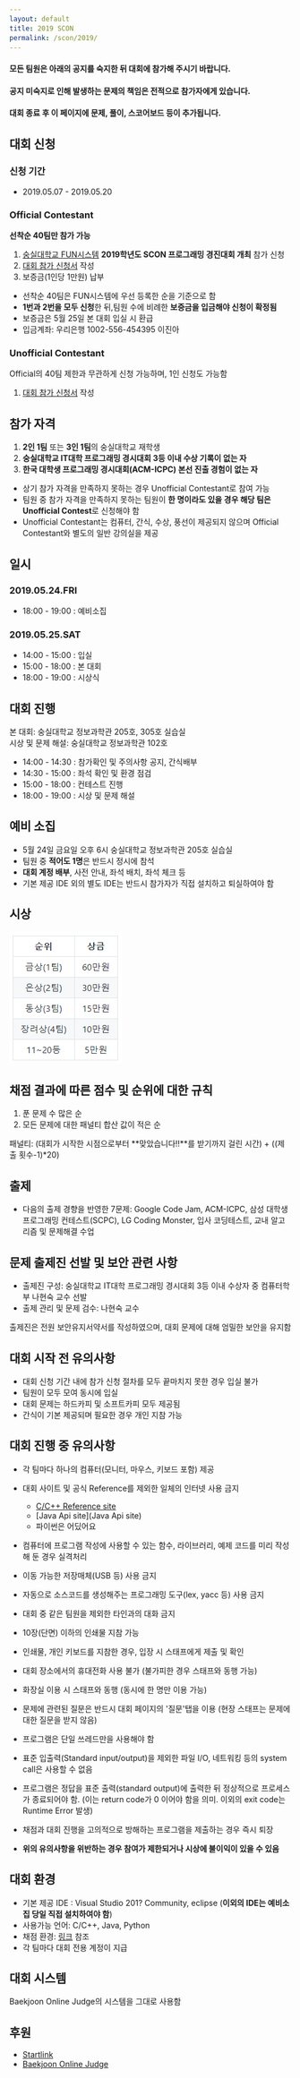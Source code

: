 ```yaml
---
layout: default
title: 2019 SCON
permalink: /scon/2019/
---
```


#### 모든 팀원은 아래의 공지를 숙지한 뒤 대회에 참가해 주시기 바랍니다.
#### 공지 미숙지로 인해 발생하는 문제의 책임은 전적으로 참가자에게 있습니다.
#### 대회 종료 후 이 페이지에 문제, 풀이, 스코어보드 등이 추가됩니다.

## 대회 신청

### 신청 기간

* 2019.05.07 - 2019.05.20

### Official Contestant

**선착순 40팀만 참가 가능**

1. [숭실대학교 FUN시스템](https://fun.ssu.ac.kr/) **2019학년도 SCON 프로그래밍 경진대회 개최** 참가 신청
2. [대회 참가 신청서](https://forms.gle/qDpC3TqrGAcsH2Tt6) 작성
3. 보증금(1인당 1만원) 납부

* 선착순 40팀은 FUN시스템에 우선 등록한 순을 기준으로 함
* **1번과 2번을 모두 신청**한 뒤,팀원 수에 비례한 **보증금을 입금해야 신청이 확정됨**
* 보증금은 5월 25일 본 대회 입실 시 환급
* 입금계좌: 우리은행 1002-556-454395 이진아  

### Unofficial Contestant

Official의 40팀 제한과 무관하게 신청 가능하며, 1인 신청도 가능함

1. [대회 참가 신청서](https://forms.gle/qDpC3TqrGAcsH2Tt6) 작성

## 참가 자격
1. **2인 1팀** 또는 **3인 1팀**의 숭실대학교 재학생
2. **숭실대학교 IT대학 프로그래밍 경시대회 3등 이내 수상 기록이 없는 자**
3. **한국 대학생 프로그래밍 경시대회(ACM-ICPC) 본선 진출 경험이 없는 자**

* 상기 참가 자격을 만족하지 못하는 경우 Unofficial Contestant로 참여 가능  
* 팀원 중 참가 자격을 만족하지 못하는 팀원이 **한 명이라도 있을 경우 해당 팀은 Unofficial Contest**로 신청해야 함
* Unofficial Contestant는 컴퓨터, 간식, 수상, 풍선이 제공되지 않으며 Official Contestant와 별도의 일반 강의실을 제공

## 일시

### 2019.05.24.FRI
* 18:00 - 19:00 : 예비소집

### 2019.05.25.SAT
* 14:00 - 15:00 : 입실
* 15:00 - 18:00 : 본 대회
* 18:00 - 19:00 : 시상식

## 대회 진행
본 대회: 숭실대학교 정보과학관 205호, 305호 실습실  
시상 및 문제 해설: 숭실대학교 정보과학관 102호

* 14:00 - 14:30 : 참가확인 및 주의사항 공지, 간식배부
* 14:30 - 15:00 : 좌석 확인 및 환경 점검
* 15:00 - 18:00 : 컨테스트 진행
* 18:00 - 19:00 : 시상 및 문제 해설

## 예비 소집
* 5월 24일 금요일 오후 6시 숭실대학교 정보과학관 205호 실습실
* 팀원 중 **적어도 1명**은 반드시 정시에 참석
* **대회 계정 배부**, 사전 안내, 좌석 배치, 좌석 체크 등
* 기본 제공 IDE 외의 별도 IDE는 반드시 참가자가 직접 설치하고 퇴실하여야 함

## 시상
![2019scon 시상내역과 상금](./2019scon_money.PNG)

## 채점 결과에 따른 점수 및 순위에 대한 규칙
1. 푼 문제 수 많은 순
2. 모든 문제에 대한 패널티 합산 값이 적은 순

패널티: (대회가 시작한 시점으로부터 **맞았습니다!!**를 받기까지 걸린 시간) + ((제출 횟수-1)*20)

## 출제
* 다음의 출제 경향을 반영한 7문제: Google Code Jam, ACM-ICPC, 삼성 대학생 프로그래밍 컨테스트(SCPC), LG Coding Monster, 입사 코딩테스트, 교내 알고리즘 및 문제해결 수업

## 문제 출제진 선발 및 보안 관련 사항
* 출제진 구성: 숭실대학교 IT대학 프로그래밍 경시대회 3등 이내 수상자 중 컴퓨터학부 나현숙 교수 선발  
* 출제 관리 및 문제 검수: 나현숙 교수

출제진은 전원 보안유지서약서를 작성하였으며, 대회 문제에 대해 엄밀한 보안을 유지함

## 대회 시작 전 유의사항
* 대회 신청 기간 내에 참가 신청 절차를 모두 끝마치지 못한 경우 입실 불가
* 팀원이 모두 모여 동시에 입실
* 대회 문제는 하드카피 및 소프트카피 모두 제공됨
* 간식이 기본 제공되며 필요한 경우 개인 지참 가능

## 대회 진행 중 유의사항
* 각 팀마다 하나의 컴퓨터(모니터, 마우스, 키보드 포함) 제공
* 대회 사이트 및 공식 Reference를 제외한 일체의 인터넷 사용 금지
  * [C/C++ Reference site](http://en.cppreference.com/w/)
  * [Java Api site](Java Api site)
  * 파이썬은 어딨어요
  
* 컴퓨터에 프로그램 작성에 사용할 수 있는 함수, 라이브러리, 예제 코드를 미리 작성해 둔 경우 실격처리
* 이동 가능한 저장매체(USB 등) 사용 금지
* 자동으로 소스코드를 생성해주는 프로그래밍 도구(lex, yacc 등) 사용 금지
* 대회 중 같은 팀원을 제외한 타인과의 대화 금지
* 10장(단면) 이하의 인쇄물 지참 가능
* 인쇄물, 개인 키보드를 지참한 경우, 입장 시 스태프에게 제출 및 확인
* 대회 장소에서의 휴대전화 사용 불가 (불가피한 경우 스태프와 동행 가능)
* 화장실 이용 시 스태프와 동행 (동시에 한 명만 이용 가능)
* 문제에 관련된 질문은 반드시 대회 페이지의 '질문'탭을 이용 (현장 스태프는 문제에 대한 질문을 받지 않음)
* 프로그램은 단일 쓰레드만을 사용해야 함
* 표준 입출력(Standard input/output)을 제외한 파일 I/O, 네트워킹 등의 system call은 사용할 수 없음
* 프로그램은 정답을 표준 출력(standard output)에 출력한 뒤 정상적으로 프로세스가 종료되어야 함. (이는 return code가 0 이어야 함을 의미. 이외의 exit code는 Runtime Error 발생)
* 채점과 대회 진행을 고의적으로 방해하는 프로그램을 제출하는 경우 즉시 퇴장
* **위의 유의사항을 위반하는 경우 참여가 제한되거나 시상에 불이익이 있을 수 있음**

## 대회 환경
* 기본 제공 IDE : Visual Studio 201? Community, eclipse (**이외의 IDE는 예비소집 당일 직접 설치하여야 함**)
* 사용가능 언어: C/C++, Java, Python
* 채점 환경: [링크](https://www.acmicpc.net/help/judge) 참조
* 각 팀마다 대회 전용 계정이 지급

## 대회 시스템
Baekjoon Online Judge의 시스템을 그대로 사용함

## 후원
* [Startlink](https://startlink.io)
* [Baekjoon Online Judge](https://acmicpc.net)
